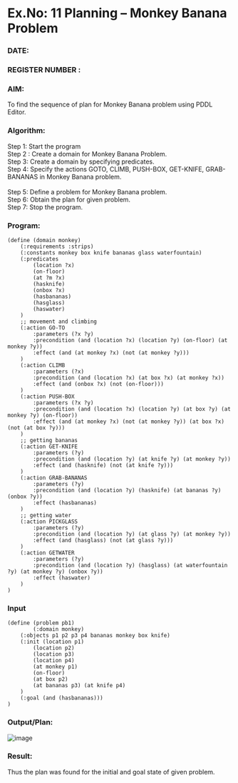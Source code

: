 # Ex.No: 11  Planning –  Monkey Banana Problem
### DATE:                                                                            
### REGISTER NUMBER : 
### AIM: 
To find the sequence of plan for Monkey Banana problem using PDDL Editor.
###  Algorithm:
Step 1:  Start the program <br> 
Step 2 : Create a domain for Monkey Banana Problem. <br> 
Step 3:  Create a domain by specifying predicates. <br> 
Step 4: Specify the actions GOTO, CLIMB, PUSH-BOX, GET-KNIFE, GRAB-BANANAS in Monkey Banana problem.<br>  
Step 5:   Define a problem for Monkey Banana problem.<br> 
Step 6:  Obtain the plan for given problem.<br> 
Step 7: Stop the program.<br> 
### Program:
~~~
(define (domain monkey)
    (:requirements :strips)
    (:constants monkey box knife bananas glass waterfountain)
    (:predicates 
        (location ?x)
        (on-floor)
        (at ?m ?x) 
        (hasknife) 
        (onbox ?x) 
        (hasbananas) 
        (hasglass) 
        (haswater)
    )
    ;; movement and climbing
    (:action GO-TO
        :parameters (?x ?y)
        :precondition (and (location ?x) (location ?y) (on-floor) (at monkey ?y))
        :effect (and (at monkey ?x) (not (at monkey ?y)))
    )
    (:action CLIMB
        :parameters (?x)
        :precondition (and (location ?x) (at box ?x) (at monkey ?x))
        :effect (and (onbox ?x) (not (on-floor)))
    )
    (:action PUSH-BOX
        :parameters (?x ?y)
        :precondition (and (location ?x) (location ?y) (at box ?y) (at monkey ?y) (on-floor))
        :effect (and (at monkey ?x) (not (at monkey ?y)) (at box ?x) (not (at box ?y)))
    )
    ;; getting bananas 
    (:action GET-KNIFE
        :parameters (?y)
        :precondition (and (location ?y) (at knife ?y) (at monkey ?y))
        :effect (and (hasknife) (not (at knife ?y)))
    )
    (:action GRAB-BANANAS
        :parameters (?y)
        :precondition (and (location ?y) (hasknife) (at bananas ?y) (onbox ?y))
        :effect (hasbananas)
    )
    ;; getting water 
    (:action PICKGLASS
        :parameters (?y)
        :precondition (and (location ?y) (at glass ?y) (at monkey ?y))
        :effect (and (hasglass) (not (at glass ?y)))
    )
    (:action GETWATER
        :parameters (?y)
        :precondition (and (location ?y) (hasglass) (at waterfountain ?y) (at monkey ?y) (onbox ?y))
        :effect (haswater)
    )
)
~~~

### Input 
~~~
(define (problem pb1)
        (:domain monkey)
    (:objects p1 p2 p3 p4 bananas monkey box knife)
    (:init (location p1)
        (location p2)
        (location p3)
        (location p4)
        (at monkey p1)
        (on-floor)
        (at box p2)
        (at bananas p3) (at knife p4)
    )
    (:goal (and (hasbananas)))
)
~~~
### Output/Plan:

![image](https://github.com/Logesh-KS/AI_Lab_2023-24/assets/113246318/5c6694c1-cb0a-4667-a8e9-330778d0c145)



### Result:
Thus the plan was found for the initial and goal state of given problem.
